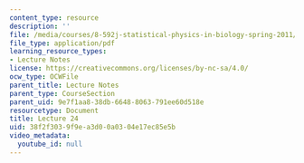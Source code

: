 ```yaml
---
content_type: resource
description: ''
file: /media/courses/8-592j-statistical-physics-in-biology-spring-2011/38f2f3039f9ea3d00a0304e17ec85e5b_MIT8_592JS11_lec24.pdf
file_type: application/pdf
learning_resource_types:
- Lecture Notes
license: https://creativecommons.org/licenses/by-nc-sa/4.0/
ocw_type: OCWFile
parent_title: Lecture Notes
parent_type: CourseSection
parent_uid: 9e7f1aa8-38db-6648-8063-791ee60d518e
resourcetype: Document
title: Lecture 24
uid: 38f2f303-9f9e-a3d0-0a03-04e17ec85e5b
video_metadata:
  youtube_id: null
---
```

